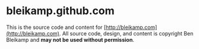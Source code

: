 # bleikamp.github.com

This is the source code and content for [http://bleikamp.com](http://bleikamp.com). All source code, design, and content is copyright Ben Bleikamp and **may not be used without permission**.
